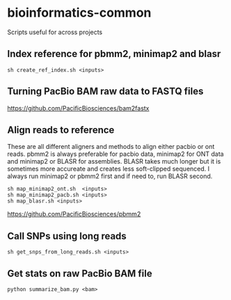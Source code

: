 # bioinformatics-common
Scripts useful for across projects

## Index reference for pbmm2, minimap2 and blasr
```
sh create_ref_index.sh <inputs>
```
## Turning PacBio BAM raw data to FASTQ files
https://github.com/PacificBiosciences/bam2fastx

## Align reads to reference
These are all different aligners and methods to align either pacbio or ont reads. pbmm2 is always preferable for pacbio data, minimap2 for ONT data and minimap2 or BLASR for assemblies. BLASR takes much longer but it is sometimes more accureate and creates less soft-clipped sequenced. I always run minimap2 or pbmm2 first and if need to, run BLASR second.

```
sh map_minimap2_ont.sh  <inputs>
sh map_minimap2_pacb.sh <inputs>
sh map_blasr.sh <inputs>
```
https://github.com/PacificBiosciences/pbmm2

## Call SNPs using long reads
```
sh get_snps_from_long_reads.sh <inputs>
```

## Get stats on raw PacBio BAM file
```
python summarize_bam.py <bam>
```
